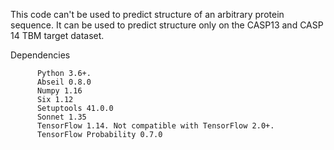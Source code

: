 
This code can't be used to predict structure of an arbitrary protein sequence. It can be used to predict structure only on the CASP13 and CASP 14 TBM target dataset.

Dependencies

          Python 3.6+.
          Abseil 0.8.0
          Numpy 1.16
          Six 1.12
          Setuptools 41.0.0
          Sonnet 1.35
          TensorFlow 1.14. Not compatible with TensorFlow 2.0+.
          TensorFlow Probability 0.7.0

